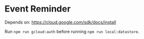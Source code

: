 # Event Reminder

Depends on: https://cloud.google.com/sdk/docs/install

Run `npm run gcloud:auth` before running `npm run local:datastore`.
